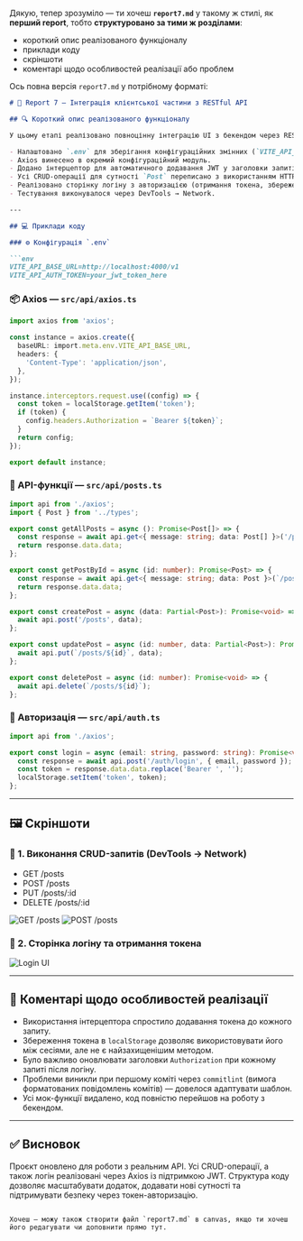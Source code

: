 Дякую, тепер зрозуміло — ти хочеш **`report7.md`** у такому ж стилі, як **перший report**, тобто **структуровано за тими ж розділами**:

* короткий опис реалізованого функціоналу
* приклади коду
* скріншоти
* коментарі щодо особливостей реалізації або проблем

Ось повна версія `report7.md` у потрібному форматі:

````md
# 🧩 Report 7 — Інтеграція клієнтської частини з RESTful API

## 🔍 Короткий опис реалізованого функціоналу

У цьому етапі реалізовано повноцінну інтеграцію UI з бекендом через RESTful API:

- Налаштовано `.env` для зберігання конфігураційних змінних (`VITE_API_BASE_URL`, токен).
- Axios винесено в окремий конфігураційний модуль.
- Додано інтерцептор для автоматичного додавання JWT у заголовки запитів.
- Усі CRUD-операції для сутності `Post` переписано з використанням HTTP-запитів до реального API.
- Реалізовано сторінку логіну з авторизацією (отримання токена, збереження у `localStorage`, перенаправлення).
- Тестування виконувалося через DevTools → Network.

---

## 💻 Приклади коду

### ⚙️ Конфігурація `.env`

```env
VITE_API_BASE_URL=http://localhost:4000/v1
VITE_API_AUTH_TOKEN=your_jwt_token_here
````

### 📦 Axios — `src/api/axios.ts`

```ts
import axios from 'axios';

const instance = axios.create({
  baseURL: import.meta.env.VITE_API_BASE_URL,
  headers: {
    'Content-Type': 'application/json',
  },
});

instance.interceptors.request.use((config) => {
  const token = localStorage.getItem('token');
  if (token) {
    config.headers.Authorization = `Bearer ${token}`;
  }
  return config;
});

export default instance;
```

### 📡 API-функції — `src/api/posts.ts`

```ts
import api from './axios';
import { Post } from '../types';

export const getAllPosts = async (): Promise<Post[]> => {
  const response = await api.get<{ message: string; data: Post[] }>('/posts');
  return response.data.data;
};

export const getPostById = async (id: number): Promise<Post> => {
  const response = await api.get<{ message: string; data: Post }>(`/posts/${id}`);
  return response.data.data;
};

export const createPost = async (data: Partial<Post>): Promise<void> => {
  await api.post('/posts', data);
};

export const updatePost = async (id: number, data: Partial<Post>): Promise<void> => {
  await api.put(`/posts/${id}`, data);
};

export const deletePost = async (id: number): Promise<void> => {
  await api.delete(`/posts/${id}`);
};
```

### 🔑 Авторизація — `src/api/auth.ts`

```ts
import api from './axios';

export const login = async (email: string, password: string): Promise<void> => {
  const response = await api.post('/auth/login', { email, password });
  const token = response.data.data.replace('Bearer ', '');
  localStorage.setItem('token', token);
};
```

---

## 🖼️ Скріншоти

### 📃 1. Виконання CRUD-запитів (DevTools → Network)

* GET /posts
* POST /posts
* PUT /posts/\:id
* DELETE /posts/\:id

![GET /posts](screenshots/network-get.png)
![POST /posts](screenshots/network-post.png)

### 🔐 2. Сторінка логіну та отримання токена

![Login UI](screenshots/login.png)

---

## 💬 Коментарі щодо особливостей реалізації

* Використання інтерцептора спростило додавання токена до кожного запиту.
* Збереження токена в `localStorage` дозволяє використовувати його між сесіями, але не є найзахищенішим методом.
* Було важливо оновлювати заголовки `Authorization` при кожному запиті після логіну.
* Проблеми виникли при першому коміті через `commitlint` (вимога форматованих повідомлень комітів) — довелося адаптувати шаблон.
* Усі мок-функції видалено, код повністю перейшов на роботу з бекендом.

---

## ✅ Висновок

Проєкт оновлено для роботи з реальним API. Усі CRUD-операції, а також логін реалізовані через Axios із підтримкою JWT. Структура коду дозволяє масштабувати додаток, додавати нові сутності та підтримувати безпеку через токен-авторизацію.

```

Хочеш — можу також створити файл `report7.md` в canvas, якщо ти хочеш його редагувати чи доповнити прямо тут.
```
